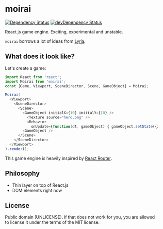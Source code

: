 # moirai
[![Dependency Status](https://david-dm.org/freezedev/moirai.svg)](https://david-dm.org/freezedev/moirai)
[![devDependency Status](https://david-dm.org/freezedev/moirai/dev-status.svg)](https://david-dm.org/freezedev/moirai#info=devDependencies)

React.js game engine. Exciting, experimental and unstable.

`moirai` borrows a lot of ideas from [Lyria](http://github.com/freezedev/lyria).

## What does it look like?

Let's create a game:
```javascript
import React from 'react';
import Moirai from 'moirai';
const {Game, Viewport, SceneDirector, Scene, GameObject} = Moirai;

Moirai(
  <Viewport>
    <SceneDirector>
      <Scene>
        <GameObject initialX={10} initialY={10} />
          <Texture source="hero.png" />
          <Behavior 
            onUpdate={function(dt, gameObject) { gameObject.setState({x: gameObject.state.x += (dt * 10)}); }} />
        <GameObject />
      </Scene>
    </SceneDirector>
  </Viewport>
).render();
```

This game engine is heavily inspired by [React Router](http://github.com/rackt/react-router).

## Philosophy
- Thin layer on top of React.js
- DOM elements right now

## License
Public domain (UNLICENSE). If that does not work for you, you are allowed to license it under the terms of the MIT license.
